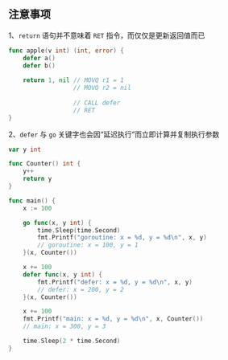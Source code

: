 注意事项
------------



1、`return` 语句并不意味着 `RET` 指令，而仅仅是更新返回值而已

```go
func apple(v int) (int, error) {
    defer a()
    defer b()
    
    return 1, nil // MOVQ r1 = 1
    			  // MOVQ r2 = nil
    
    			  // CALL defer
    			  // RET
}
```



2、`defer` 与 `go` 关键字也会因“延迟执行”而立即计算并复制执行参数

```go
var y int

func Counter() int {
	y++
	return y
}

func main() {
	x := 100

	go func(x, y int) {
		time.Sleep(time.Second)
		fmt.Printf("goroutine: x = %d, y = %d\n", x, y)
		// goroutine: x = 100, y = 1
	}(x, Counter())

	x += 100
	defer func(x, y int) {
		fmt.Printf("defer: x = %d, y = %d\n", x, y)
		// defer: x = 200, y = 2
	}(x, Counter())

	x += 100
	fmt.Printf("main: x = %d, y = %d\n", x, Counter())
	// main: x = 300, y = 3

	time.Sleep(2 * time.Second)
}
```

